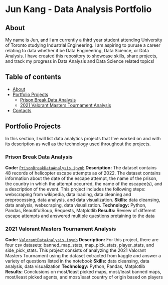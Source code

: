 # Jun Kang - Data Analysis Portfolio

## About 

My name is Jun, and I am currently a third year student attending University of Toronto studying Industrial Engineering. I am aspiring to puruse a career relating to data whether it be Data Engineering, Data Science, or Data Analysis. I have created this repository to showcase skills, share projects, and track my progress in Data Analysis and Data Science related topics!

## Table of contents
- [About](#about)
- [Portfolio Projects](#portfolio-projects)
	+ [Prison Break Data Analysis](#Prison-Break-Data-Analysis)
	+ [2021 Valorant Masters Tournament Analysis](#ValorantDataAnalysis)
- [Contacts](#contacts)

## Portfolio Projects
In this section, I will list data analytics projects that I've worked on and with its description as well as the technology used throughout the projects.

### Prison Break Data Analysis
**Code:** [`PrisonBreakDataAnalysis.ipynb`](https://github.com/kangj12/Prison-Break-Data-Analysis/blob/main/PrisonBreakDataAnalysis.ipynb)
**Description:** The dataset contains 48 records of helicopter escape attempts as of 2022. The dataset contains information about the date of the escape attempt, the name of the prison, the country in which the attempt occurred, the name of the escapee(s), and a description of the event. This project includes the following steps: webscraping from wikipedia, data loading, data cleaning and preprocessing, data analysis, and data visualization.
**Skills:** data cleansing, data analysis, webscraping, data visualization.
**Technology:** Python, Pandas, BeautifulSoup, Requests, Matplotlib
**Results:** Review of different escape attempts and answered multiple questions pretaining to the data

### 2021 Valorant Masters Tournament Analysis
**Code:** [`ValorantDataAnalysis.ipynb`](https://github.com/kangj12/ValorantDataAnalysis/blob/main/ValorantDataAnalysis.ipynb)
**Description:** For this project, there are four csv datasets: banned_map_stats, map_pick_stats, player_stats, and side_pick_stats. This project consists of analyzing the 2021 Valorant Masters Tournament using the dataset extracted from kaggle and answer a variety of questions listed in the notebook
**Skills:** data cleansing, data analysis, data visualization
**Technology:** Python, Pandas, Matplotlib
**Results:** Conclusions on most/least picked maps, most/least banned maps, most/least picked agents, and most/least country of origin based on players
